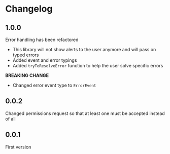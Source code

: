 # Changelog

## 1.0.0

Error handling has been refactored

- This library will not show alerts to the user anymore and will pass
  on typed errors
- Added event and error typings
- Added `tryToResolveError` function to help the user solve specific errors

**BREAKING CHANGE**

- Changed error event type to `ErrorEvent`

## 0.0.2

Changed permissions request so that at least one must be accepted instead of all

## 0.0.1

First version
